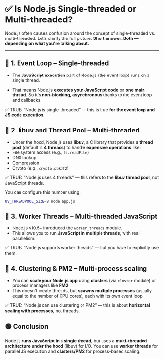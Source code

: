 # ✅ Is Node.js Single-threaded or Multi-threaded?

Node.js often causes confusion around the concept of single-threaded vs. multi-threaded. Let’s clarify the full picture.
**Short answer: Both — depending on what you're talking about.**


------------


## 📌 1. Event Loop – Single-threaded

- The **JavaScript execution** part of Node.js (the event loop) runs on a single thread.

- That means Node.js **executes your JavaScript code** on **one main thread**. So it's **non-blocking, asynchronous** thanks to the event loop and callbacks.

✅ TRUE: “Node.js is single-threaded” — this is true **for the event loop and JS code execution**.

## 📌 2. libuv and Thread Pool – Multi-threaded

- Under the hood, Node.js uses **libuv**, a C library that provides a **thread pool** (default is **4 threads**) to handle **expensive operations** like:
- File system access (e.g., `fs.readFile`)
- DNS lookup
- Compression
- Crypto (e.g., `crypto.pbkdf2`)

✅ TRUE: “Node.js uses 4 threads” — this refers to the **libuv thread pool**, not JavaScript threads.

You can configure this number using:
```Bash
UV_THREADPOOL_SIZE=8 node app.js
```

## 📌 3. Worker Threads – Multi-threaded JavaScript

- Node.js v10.5+ introduced the `worker_threads` module.
- This allows you to run **JavaScript in multiple threads**, with real parallelism.

✅ TRUE: “Node.js supports worker threads” — but you have to explicitly use them.

## 📌 4. Clustering & PM2 – Multi-process scaling

- You can **scale your Node.js app** using **clusters** (via `cluster` module) or process managers like **PM2**
- This doesn't create threads, but **spawns multiple processes** (usually equal to the number of CPU cores), each with its own event loop.

✅ TRUE: “Node.js can use clustering or PM2” — this is about **horizontal scaling with processes**, not threads.

## 🟢 Conclusion

Node.js **runs JavaScript in a single thread**, but uses a **multi-threaded architecture under the hood** (libuv) for I/O. You can use **worker threads** for parallel JS execution and **clusters/PM2** for process-based scaling.
